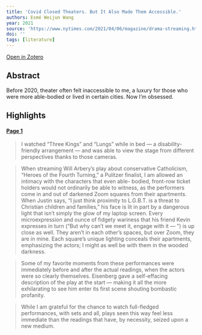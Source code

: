 ```yaml
---
title: 'Covid Closed Theaters. But It Also Made Them Accessible.'
authors: Esmé Weijun Wang
year: 2021
source: 'https://www.nytimes.com/2021/04/06/magazine/drama-streaming.html'
doi: ''
tags: [literature]
---
```


[Open in Zotero](zotero://select/items/@wang2021CovidClosedTheaters)

## Abstract
Before 2020, theater often felt inaccessible to me, a luxury for those who were more able-bodied or lived in certain cities. Now I’m obsessed.


## Highlights

#### [Page 1](highlights://Wang_2021_Covid%20Closed%20Theaters#page=1)

> I watched “Three Kings” and “Lungs” while in bed — a disability-friendly arrangement — and was able to view the stage from different perspectives thanks to those cameras.

> When streaming Will Arbery’s play about conservative Catholicism, “Heroes of the Fourth Turning,” a Pulitzer finalist, I am allowed an intimacy with the characters that even able- bodied, front-row ticket holders would not ordinarily be able to witness, as the performers come in and out of darkened Zoom squares from their apartments. When Justin says, “I just think proximity to L.G.B.T. is a threat to Christian children and families,” his face is lit in part by a dangerous light that isn’t simply the glow of my laptop screen. Every microexpression and ounce of fidgety wariness that his friend Kevin expresses in turn (“But why can’t we meet it, engage with it — ”) is up close as well. They aren’t in each other’s spaces, but over Zoom, they are in mine. Each square’s unique lighting conceals their apartments, emphasizing the actors; I might as well be with them in the wooded darkness.

> Some of my favorite moments from these performances were immediately before and after the actual readings, when the actors were so clearly themselves. Eisenberg gave a self-effacing description of the play at the start — making it all the more exhilarating to see him enter its first scene shouting bombastic profanity.

> While I am grateful for the chance to watch full-fledged performances, with sets and all, plays seen this way feel less immediate than the readings that have, by necessity, seized upon a new medium.